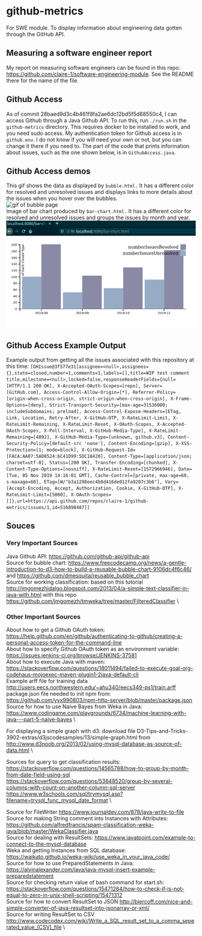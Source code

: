# github-metrics
For SWE module. To display information about engineering data gotten through the GitHub API.

## Measuring a software engineer report
My report on measuring software engineers can be found in this repo: https://github.com/claire-1/software-engineering-module. See the README there for the name of the file.

## Github Access
As of commit 28baed9d3c4b461f8fa2ae6dc12bd5f5d88550c4, I can access Github through a Java Github API. To run this, run `./run.sh` in the `github-metrics` directory. This requires docker to be installed to work, and you need sudo access. My authentication token for Github access is in `github.env`. I do not know if you will need your own or not, but you can change it there if you need to. The part of the code that prints information about issues, such as the one shown below, is in `GithubAccess.java`. 

## Github Access demos
This gif shows the data as displayed by `bubble.html.` It has a different color for resolved and unresolved issues and displays links to more details about the issues when you hover over the bubbles. \
![gif of bubble page](demo/bubbleChart.gif)
\
Image of bar chart produced by `bar-chart.html.` It has a different color for resolved and unresolved issues and groups the issues by month and year. \
![image of bar chart](demo/barChartTest.png)


## Github Access Example Output
Example output from getting all the issues associated with this repository at this time:
`
[GHIssue@3f577e31[assignee=<null>,assignees={},state=closed,number=1,comments=1,labels=[],title=WIP test comment title,milestone=<null>,locked=false,responseHeaderFields={null=[HTTP/1.1 200 OK], X-Accepted-OAuth-Scopes=[repo], Server=[GitHub.com], Access-Control-Allow-Origin=[*], Referrer-Policy=[origin-when-cross-origin, strict-origin-when-cross-origin], X-Frame-Options=[deny], Strict-Transport-Security=[max-age=31536000; includeSubdomains; preload], Access-Control-Expose-Headers=[ETag, Link, Location, Retry-After, X-GitHub-OTP, X-RateLimit-Limit, X-RateLimit-Remaining, X-RateLimit-Reset, X-OAuth-Scopes, X-Accepted-OAuth-Scopes, X-Poll-Interval, X-GitHub-Media-Type], X-RateLimit-Remaining=[4892], X-GitHub-Media-Type=[unknown, github.v3], Content-Security-Policy=[default-src 'none'], Content-Encoding=[gzip], X-XSS-Protection=[1; mode=block], X-GitHub-Request-Id=[FACA:AA07:5A08524:6C41D99:5DC18420], Content-Type=[application/json; charset=utf-8], Status=[200 OK], Transfer-Encoding=[chunked], X-Content-Type-Options=[nosniff], X-RateLimit-Reset=[1572966946], Date=[Tue, 05 Nov 2019 14:16:01 GMT], Cache-Control=[private, max-age=60, s-maxage=60], ETag=[W/"b3a1298eec4b8d416de012fa9207c3b6"], Vary=[Accept-Encoding, Accept, Authorization, Cookie, X-GitHub-OTP], X-RateLimit-Limit=[5000], X-OAuth-Scopes=[]},url=https://api.github.com/repos/claire-1/github-metrics/issues/1,id=516898487]]
`
## Souces
### Very Important Sources
Java Github API: https://github.com/github-api/github-api \
Source for bubble chart: https://www.freecodecamp.org/news/a-gentle-introduction-to-d3-how-to-build-a-reusable-bubble-chart-9106dc4f6c46/ and https://github.com/dmesquita/reusable_bubble_chart \
Source for working classification: based on this tutorial http://jmgomezhidalgo.blogspot.com/2013/04/a-simple-text-classifier-in-java-with.html with this repo https://github.com/jmgomezh/tmweka/tree/master/FilteredClassifier \

### Other Important Sources
About how to get a Github OAuth token: https://help.github.com/en/github/authenticating-to-github/creating-a-personal-access-token-for-the-command-line \
About how to specify Github OAuth token as an environment variable: https://issues.jenkins-ci.org/browse/JENKINS-37581 \
About how to execute Java with maven: https://stackoverflow.com/questions/18011494/failed-to-execute-goal-org-codehaus-mojoexec-maven-plugin1-2java-default-cli \
Example arff file for training data http://users.eecs.northwestern.edu/~ahu340/eecs349-ps1/train.arff \
package.json file needed to init npm from: https://github.com/yyx990803/npm-http-server/blob/master/package.json \
Source for how to use Naive Bayes from Weka in Java: https://www.codingame.com/playgrounds/6734/machine-learning-with-java---part-5-naive-bayes \

For displaying a simple graph with d3: download file D3-Tips-and-Tricks-3902-extras/d3jscodesamples/13/simple-graph.html from http://www.d3noob.org/2013/02/using-mysql-database-as-source-of-data.html  \

Sources for query to get classification results: \
https://stackoverflow.com/questions/14565788/how-to-group-by-month-from-date-field-using-sql \
https://stackoverflow.com/questions/53848520/group-by-several-columns-with-count-on-another-column-sql-server \
https://www.w3schools.com/sql/trymysql.asp?filename=trysql_func_mysql_date_format \

Source for FileWriter https://www.journaldev.com/878/java-write-to-file \
Source for making String comment into Instances with Attributes: https://github.com/alfredfrancis/spam-classification-weka-java/blob/master/WekaClassifier.java \
Source for dealing with ResultSets: https://www.javatpoint.com/example-to-connect-to-the-mysql-database \
Weka and getting Instances from SQL database: https://waikato.github.io/weka-wiki/use_weka_in_your_java_code/ \
Source for how to use PreparedStatements in Java: https://alvinalexander.com/java/java-mysql-insert-example-preparedstatement \
Source for checking return value of bash command for start.sh: https://stackoverflow.com/questions/15471264/how-to-check-if-is-not-equal-to-zero-in-unix-shell-scripting/15471312 \
Source for how to convert ResultSet to JSON http://biercoff.com/nice-and-simple-converter-of-java-resultset-into-jsonarray-or-xml/ \
Source for writing ResultSet to CSV http://www.codecodex.com/wiki/Write_a_SQL_result_set_to_a_comma_seperated_value_(CSV)_file \